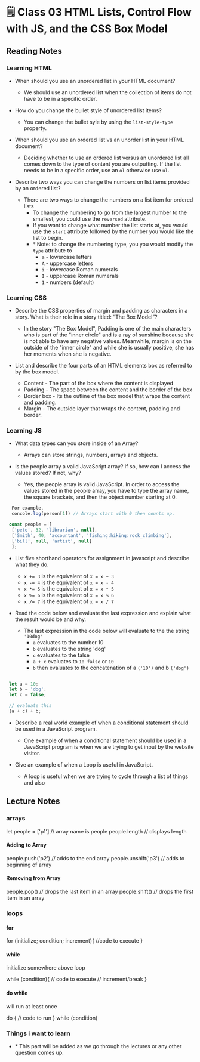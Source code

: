# 🗒️ Class 03 HTML Lists, Control Flow with JS, and the CSS Box Model

## Reading Notes

### Learning HTML

- When should you use an unordered list in your HTML document?  
  - We should use an unordered list when the collection of items do not have to be in a specific order.

- How do you change the bullet style of unordered list items?
  - You can change the bullet syle by using the `list-style-type` property.

- When should you use an ordered list vs an unorder list in your HTML document?
  - Deciding whether to use an ordered list versus an unordered list all comes down to the type of content you are outputting. If the list needs to be in a specific order, use an `ol` otherwise use `ul`.

- Describe two ways you can change the numbers on list items provided by an ordered list?
  - There are two ways to change the numbers on a list item for ordered lists
    - To change the numbering to go from the largest number to the smallest, you could use the `reversed` attribute.
    - If you want to change what number the list starts at, you would use the `start` attribute followed by the number you would like the list to begin.
    - \* Note: to change the numbering type, you you would modify the `type` attribute to
      - `a` - lowercase letters
      - `A` - uppercase letters
      - `i` - lowercase Roman numerals
      - `I` - uppercase Roman numerals
      - `1` - numbers (default)

### Learning CSS

- Describe the CSS properties of margin and padding as characters in a story. What is their role in a story titled: “The Box Model”?
  - In the story "The Box Model", Padding is one of the main characters who is part of the "inner circle" and is a ray of sunshine because she is not able to have any negative values. Meanwhile, margin is on the outside of the "inner circle" and while she is usually positive, she has her moments when she is negative.

- List and describe the four parts of an HTML elements box as referred to by the box model.
  - Content - The part of the box where the content is displayed
  - Padding - The space between the content and the border of the box
  - Border box - Its the outline of the box model that wraps the content and padding.
  - Margin - The outside layer that wraps the content, padding and border.

### Learning JS

- What data types can you store inside of an Array?
  - Arrays can store strings, numbers, arrays and objects.

- Is the people array a valid JavaScript array? If so, how can I access the values stored? If not, why?
  - Yes, the people array is valid JavaScript. In order to access the values stored in the people array, you have to type the array name, the square brackets, and then the object number starting at 0.

``` javascript
  For example,  
  concole.log(person[1]) // Arrays start with 0 then counts up.
```

``` javascript
 const people = [
  ['pete', 32, 'librarian', null], 
  ['Smith', 40, 'accountant', 'fishing:hiking:rock_climbing'], 
  ['bill', null, 'artist', null]
  ];
 ```

- List five shorthand operators for assignment in javascript and describe what they do.
  - `x += 3` is the equivalent of `x = x + 3`
  - `x -= 4` is the equivalent of `x = x - 4`
  - `x *= 5` is the equivalent of `x = x * 5`
  - `x %= 6` is the equivalent of `x = x % 6`
  - `x /= 7` is the equivalent of `x = x / 7`

- Read the code below and evaluate the last expression and explain what the result would be and why.
  - The last expression in the code below will evaluate to the the string `'10dog'`
    - `a` evaluates to the number 10
    - `b` evaluates to the string 'dog'
    - `c` evaluates to the false
    - `a + c` evaluates to `10 false` or `10`
    - `b` then evaluates to the concatenation of a `('10')` and b `('dog')`

``` javascript

 let a = 10;
 let b = 'dog';
 let c = false;

 // evaluate this
 (a + c) + b;
 ```

- Describe a real world example of when a conditional statement should be used in a JavaScript program.
  
  - One example of when a conditional statement should be used in a JavaScript program is when we are trying to get input by the website visitor.

- Give an example of when a Loop is useful in JavaScript.
  - A loop is useful when we are trying to cycle through a list of things and also

## Lecture Notes

### arrays

let people = ['p1'] // array name is people
people.length // displays length

#### Adding to Array

people.push('p2') // adds to the end array
people.unshift('p3') // adds to beginning of array

#### Removing from Array

people.pop() // drops the last item in an array
people.shift() // drops the first item in an array

### loops

#### for

for (initialize; condition; increment){
  //code to execute
}

#### while

initialize somewhere above loop

while (condition){
  // code to execute
  // increment/break
}

#### do while

will run at least once

do {
  // code to run
} while (condition)

### Things i want to learn

- \* This part will be added as we go through the lectures or any other question comes up.
